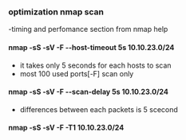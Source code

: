 ### optimization nmap scan
-timing and perfomance section from nmap help
#### nmap -sS -sV -F --host-timeout 5s 10.10.23.0/24
- it takes only 5 seconds for each hosts to scan
- most 100 used ports[-F] scan only

#### nmap -sS -sV -F --scan-delay 5s 10.10.23.0/24
- differences between each packets is 5 scecond

#### nmap -sS -sV -F -T1 10.10.23.0/24
